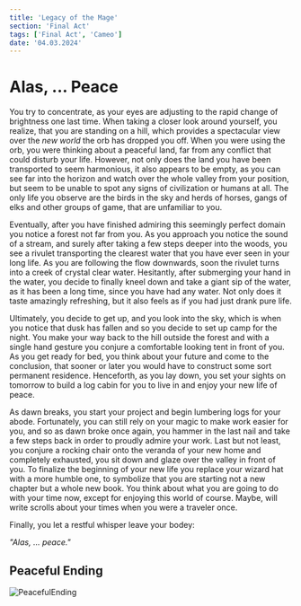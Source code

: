 ```yaml
---
title: 'Legacy of the Mage'
section: 'Final Act'
tags: ['Final Act', 'Cameo']
date: '04.03.2024'
---
```


# Alas, ... Peace

You try to concentrate, as your eyes are adjusting to the rapid change of brightness one last time.
When taking a closer look around yourself, you realize, that you are standing on a hill, which
provides a spectacular view over the _new world_ the orb has dropped you off. When you were using
the orb, you were thinking about a peaceful land, far from any conflict that could disturb your
life. However, not only does the land you have been transported to seem harmonious, it also appears
to be empty, as you can see far into the horizon and watch over the whole valley from your position,
but seem to be unable to spot any signs of civilization or humans at all. The only life you observe
are the birds in the sky and herds of horses, gangs of elks and other groups of game, that are
unfamiliar to you.

Eventually, after you have finished admiring this seemingly perfect domain you notice a forest not
far from you. As you approach you notice the sound of a stream, and surely after taking a few steps
deeper into the woods, you see a rivulet transporting the clearest water that you have ever seen in
your long life. As you are following the flow downwards, soon the rivulet turns into a creek of
crystal clear water. Hesitantly, after submerging your hand in the water, you decide to finally
kneel down and take a giant sip of the water, as it has been a long time, since you have had any
water. Not only does it taste amazingly refreshing, but it also feels as if you had just drank pure
life.

Ultimately, you decide to get up, and you look into the sky, which is when you notice that dusk has
fallen and so you decide to set up camp for the night. You make your way back to the hill outside
the forest and with a single hand gesture you conjure a comfortable looking tent in front of you.
As you get ready for bed, you think about your future and come to the conclusion, that sooner or
later you would have to construct some sort permanent residence. Henceforth, as you lay down, you
set your sights on tomorrow to build a log cabin for you to live in and enjoy your new life of
peace.

As dawn breaks, you start your project and begin lumbering logs for your abode. Fortunately, you can
still rely on your magic to make work easier for you, and so as dawn broke once again, you hammer in
the last nail and take a few steps back in order to proudly admire your work. Last but not least,
you conjure a rocking chair onto the veranda of your new home and completely exhausted, you sit down
and glaze over the valley in front of you. To finalize the beginning of your new life you replace
your wizard hat with a more humble one, to symbolize that you are starting not a new chapter but a
whole new book. You think about what you are going to do with your time now, except for enjoying
this world of course. Maybe, will write scrolls about your times when you were a traveler once.

Finally, you let a restful whisper leave your bodey:

_"Alas, ... peace."_

## Peaceful Ending

<div class="flex justify-center">
    <img src="/images/PeacefulEnding.jpg" alt="PeacefulEnding" class="rounded-xl"/>
</div>

